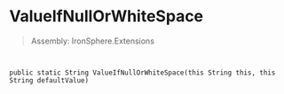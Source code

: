 ﻿

# ValueIfNullOrWhiteSpace

> Assembly: IronSphere.Extensions



```


public static String ValueIfNullOrWhiteSpace(this String this, this String defaultValue)
```